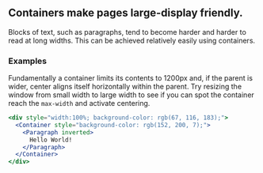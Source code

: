 ## Containers make pages large-display friendly.

Blocks of text, such as paragraphs, tend to become harder and harder to read at
long widths. This can be achieved relatively easily using containers.

### Examples

Fundamentally a container limits its contents to 1200px and, if the parent is 
wider, center aligns itself horizontally within the parent. Try resizing the
window from small width to large width to see if you can spot the container 
reach the `max-width` and activate centering. 

```jsx { "props": { "className": "no-i18n" } }
<div style="width:100%; background-color: rgb(67, 116, 183);">
  <Container style="background-color: rgb(152, 200, 7);">
    <Paragraph inverted>
      Hello World!
    </Paragraph>
  </Container>
</div>
```
